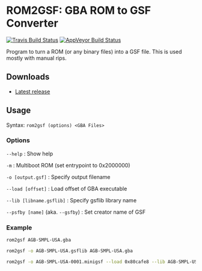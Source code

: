 ROM2GSF: GBA ROM to GSF Converter
==================================
[![Travis Build Status](https://travis-ci.com/loveemu/rom2gsf.svg?branch=master)](https://travis-ci.com/loveemu/rom2gsf) [![AppVeyor Build Status](https://ci.appveyor.com/api/projects/status/wfhyffhwtk5hqkh6/branch/master?svg=true)](https://ci.appveyor.com/project/loveemu/rom2gsf/branch/master)

Program to turn a ROM (or any binary files) into a GSF file. This is used mostly with manual rips.

Downloads
---------

- [Latest release](https://github.com/loveemu/rom2gsf/releases/latest)

Usage
-----

Syntax: `rom2gsf (options) <GBA Files>`

### Options

`--help`
  : Show help

`-m`
  : Multiboot ROM (set entrypoint to 0x2000000)

`-o [output.gsf]`
  : Specify output filename

`--load [offset]`
  : Load offset of GBA executable

`--lib [libname.gsflib]`
  : Specify gsflib library name

`--psfby [name]` (aka. `--gsfby`)
  : Set creator name of GSF

### Example

```bash
rom2gsf AGB-SMPL-USA.gba
```

```bash
rom2gsf -o AGB-SMPL-USA.gsflib AGB-SMPL-USA.gba
```

```bash
rom2gsf -o AGB-SMPL-USA-0001.minigsf --load 0x80cafe8 --lib AGB-SMPL-USA.gsflib --psfby loveemu param.bin
```
